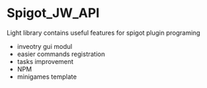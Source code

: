 # Spigot_JW_API
Light library contains useful features for spigot plugin programing
- inveotry gui modul
- easier commands registration
- tasks improvement 
- NPM 
- minigames template 
